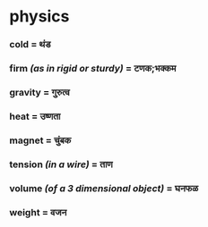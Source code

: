 # physics

### cold = थंड

### firm *(as in rigid or sturdy)* = टणक;भक्कम

### gravity = गुरुत्व

### heat = उष्णता

### magnet = चुंबक

### tension *(in a wire)* = ताण

### volume *(of a 3 dimensional object)* = घनफळ

### weight = वजन

